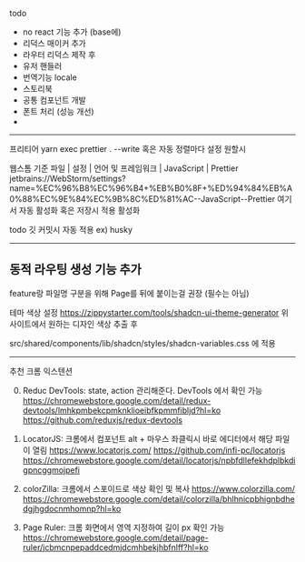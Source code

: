 todo 
- no react 기능 추가 (base에)
- 리덕스 매이커 추가 
- 라우터 리덕스 제작 후 
- 유저 핸들러
- 번역기능 locale
- 스토리북
- 공통 컴포넌트 개발 
- 폰트 처리 (성능 개선)
- 







-------------------
프리티어
yarn exec prettier . --write
혹은 자동 정렬마다 설정 원할시

웹스톰 기준 
파일 | 설정 | 언어 및 프레임워크 | JavaScript | Prettier
jetbrains://WebStorm/settings?name=%EC%96%B8%EC%96%B4+%EB%B0%8F+%ED%94%84%EB%A0%88%EC%9E%84%EC%9B%8C%ED%81%AC--JavaScript--Prettier
여기서 자동 활성화 혹은 저장시 적용 활성화

todo  깃 커밋시 자동 적용 ex) husky

-------------------------



## 동적 라우팅 생성 기능 추가

feature랑 파일명 구분을 위해 Page를 뒤에 붙이는걸 권장 (필수는 아님)

테마 색상 설정
https://zippystarter.com/tools/shadcn-ui-theme-generator
위 사이트에서 원하는 디자인 색상 추출 후

src/shared/components/lib/shadcn/styles/shadcn-variables.css
에 적용

---

추천 크롬 익스텐션

0. Reduc DevTools: state, action 관리해준다. DevTools 에서 확인 가능
   https://chromewebstore.google.com/detail/redux-devtools/lmhkpmbekcpmknklioeibfkpmmfibljd?hl=ko
   https://github.com/reduxjs/redux-devtools
1. LocatorJS: 크롬에서 컴포넌트 alt + 마우스 좌클릭시 바로 에디터에서 해당 파일이 열림
   https://www.locatorjs.com/
   https://github.com/infi-pc/locatorjs
   https://chromewebstore.google.com/detail/locatorjs/npbfdllefekhdplbkdigpncggmojpefi

2. colorZilla: 크롬에서 스포이드로 색상 확인 및 복사
   https://www.colorzilla.com/
   https://chromewebstore.google.com/detail/colorzilla/bhlhnicpbhignbdhedgjhgdocnmhomnp?hl=ko

3. Page Ruler: 크롬 화면에서 영역 지정하여 길이 px 확인 가능
   https://chromewebstore.google.com/detail/page-ruler/jcbmcnpepaddcedmjdcmhbekjhbfnlff?hl=ko
